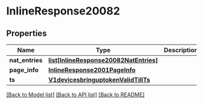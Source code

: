 # InlineResponse20082

## Properties
Name | Type | Description | Notes
------------ | ------------- | ------------- | -------------
**nat_entries** | [**list[InlineResponse20082NatEntries]**](InlineResponse20082NatEntries.md) |  | [optional] 
**page_info** | [**InlineResponse2001PageInfo**](InlineResponse2001PageInfo.md) |  | [optional] 
**ts** | [**V1devicesbringuptokenValidTillTs**](V1devicesbringuptokenValidTillTs.md) |  | [optional] 

[[Back to Model list]](../README.md#documentation-for-models) [[Back to API list]](../README.md#documentation-for-api-endpoints) [[Back to README]](../README.md)

